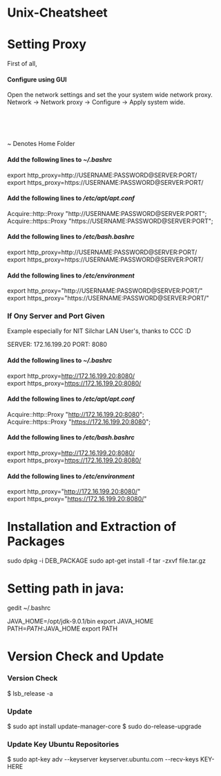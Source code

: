 # Unix-Cheatsheet

# Setting Proxy

First of all,

#### Configure using GUI

Open the network settings and set the your system wide network proxy.
Network -> Network proxy -> Configure -> Apply system wide.

<br><br><br>

~ Denotes Home Folder

#### Add the following lines to _~/.bashrc_


export http_proxy=http://USERNAME:PASSWORD@SERVER:PORT/ <br>
export https_proxy=https://USERNAME:PASSWORD@SERVER:PORT/ <br>
  
#### Add the following lines to _/etc/apt/apt.conf_


Acquire::http::Proxy "http://USERNAME:PASSWORD@SERVER:PORT"; <br>
Acquire::https::Proxy "https://USERNAME:PASSWORD@SERVER:PORT"; <br>

#### Add the following lines to _/etc/bash.bashrc_


export http_proxy=http://USERNAME:PASSWORD@SERVER:PORT/ <br>
export https_proxy=https://USERNAME:PASSWORD@SERVER:PORT/ <br>

#### Add the following lines to _/etc/environment_


export http_proxy="http://USERNAME:PASSWORD@SERVER:PORT/" <br>
export https_proxy="https://USERNAME:PASSWORD@SERVER:PORT/" <br>

### If Ony Server and Port Given

Example especially for NIT Silchar LAN User's, thanks to CCC :D

SERVER: 172.16.199.20
PORT: 8080

#### Add the following lines to _~/.bashrc_


export http_proxy=http://172.16.199.20:8080/ <br>
export https_proxy=https://172.16.199.20:8080/ <br>
  
#### Add the following lines to _/etc/apt/apt.conf_


Acquire::http::Proxy "http://172.16.199.20:8080"; <br>
Acquire::https::Proxy "https://172.16.199.20:8080"; <br>

#### Add the following lines to _/etc/bash.bashrc_


export http_proxy=http://172.16.199.20:8080/ <br>
export https_proxy=https://172.16.199.20:8080/ <br>

#### Add the following lines to _/etc/environment_


export http_proxy="http://172.16.199.20:8080/" <br>
export https_proxy="https://172.16.199.20:8080/" <br>

# Installation and Extraction of Packages

sudo dpkg -i DEB_PACKAGE
sudo apt-get install -f
tar -zxvf file.tar.gz



# Setting path in java:


gedit ~/.bashrc

JAVA_HOME=/opt/jdk-9.0.1/bin
export JAVA_HOME 
PATH=$PATH:$JAVA_HOME 
export PATH



# Version Check and Update

### Version Check
$ lsb_release -a

### Update
$ sudo apt install update-manager-core
$ sudo do-release-upgrade

### Update Key Ubuntu Repositories
$ sudo apt-key adv --keyserver keyserver.ubuntu.com --recv-keys KEY-HERE
